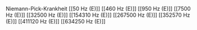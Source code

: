 Niemann-Pick-Krankheit
[[50 Hz (E)]]
[[460 Hz (E)]]
[[950 Hz (E)]]
[[7500 Hz (E)]]
[[32500 Hz (E)]]
[[154310 Hz (E)]]
[[267500 Hz (E)]]
[[352570 Hz (E)]]
[[411120 Hz (E)]]
[[634250 Hz (E)]]